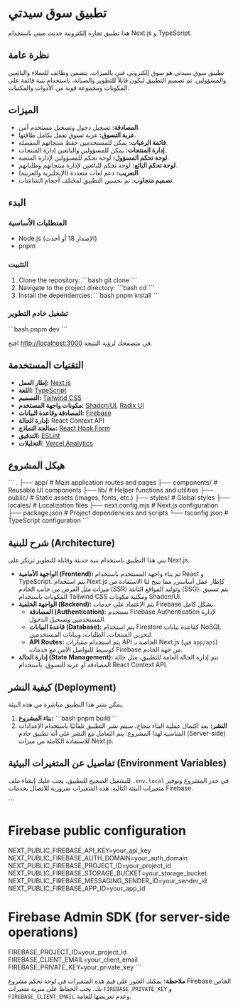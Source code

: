 # تطبيق سوق سيدتي

هذا تطبيق تجارة إلكترونية حديث مبني باستخدام Next.js و TypeScript.

## نظرة عامة

تطبيق سوق سيدتي هو سوق إلكتروني غني بالميزات. يتضمن وظائف للعملاء والبائعين والمسؤولين. تم تصميم التطبيق ليكون قابلاً للتطوير والصيانة، باستخدام بنية قائمة على المكونات ومجموعة قوية من الأدوات والمكتبات.

## الميزات

*   **المصادقة:** تسجيل دخول وتسجيل مستخدم آمن.
*   **عربة التسوق:** عربة تسوق تعمل بكامل طاقتها.
*   **قائمة الرغبات:** يمكن للمستخدمين حفظ منتجاتهم المفضلة.
*   **إدارة المنتجات:** يمكن للمسؤولين والبائعين إدارة المنتجات.
*   **لوحة تحكم المسؤول:** لوحة تحكم للمسؤولين لإدارة المنصة.
*   **لوحة تحكم البائع:** لوحة تحكم للبائعين لإدارة منتجاتهم وطلباتهم.
*   **التعريب:** دعم لغات متعددة (الإنجليزية والعربية).
*   **تصميم متجاوب:** تم تحسين التطبيق لمختلف أحجام الشاشات.

## البدء

### المتطلبات الأساسية

*   Node.js (الإصدار 18 أو أحدث)
*   pnpm

### التثبيت

1.  Clone the repository:
    \`\`\`bash
    git clone <repository-url>
    \`\`\`
2.  Navigate to the project directory:
    \`\`\`bash
    cd <project-directory>
    \`\`\`
3.  Install the dependencies:
    \`\`\`bash
    pnpm install
    \`\`\`

### تشغيل خادم التطوير

\`\`\`bash
pnpm dev
\`\`\`

افتح [http://localhost:3000](http://localhost:3000) في متصفحك لرؤية النتيجة.

## التقنيات المستخدمة

*   **إطار العمل:** [Next.js](https://nextjs.org/)
*   **اللغة:** [TypeScript](https://www.typescriptlang.org/)
*   **التصميم:** [Tailwind CSS](https://tailwindcss.com/)
*   **مكونات واجهة المستخدم:** [Shadcn/UI](https://ui.shadcn.com/), [Radix UI](https://www.radix-ui.com/)
*   **المصادقة وقاعدة البيانات:** [Firebase](https://firebase.google.com/)
*   **إدارة الحالة:** React Context API
*   **معالجة النماذج:** [React Hook Form](https://react-hook-form.com/)
*   **التدقيق:** [ESLint](https://eslint.org/)
*   **التحليلات:** [Vercel Analytics](https://vercel.com/analytics)


## هيكل المشروع

\`\`\`
.
├── app/                  # Main application routes and pages
├── components/           # Reusable UI components
├── lib/                  # Helper functions and utilities
├── public/               # Static assets (images, fonts, etc.)
├── styles/               # Global styles
├── locales/              # Localization files
├── next.config.mjs       # Next.js configuration
├── package.json          # Project dependencies and scripts
└── tsconfig.json         # TypeScript configuration
\`\`\`

## شرح للبنية (Architecture)
بني هذا التطبيق باستخدام بنية حديثة وقابلة للتطوير ترتكز على Next.js.
*   **الواجهة الأمامية (Frontend):** تم بناء واجهة المستخدم باستخدام React و TypeScript. يتم استخدام Next.js كإطار عمل أساسي, مما يتيح لنا الاستفادة من ميزات مثل العرض من جانب الخادم (SSR) وتوليد المواقع الثابتة (SSG). يتم تنسيق المكونات باستخدام Tailwind CSS ومكتبة مكونات Shadcn/UI.
*   **الواجهة الخلفية (Backend):** يتم الاعتماد على خدمات Firebase بشكل كامل.
    *   **المصادقة (Authentication):** نستخدم Firebase Authentication لإدارة المستخدمين وتسجيل الدخول.
    *   **قاعدة البيانات (Database):** يتم استخدام Firestore كقاعدة بيانات NoSQL لتخزين المنتجات، الطلبات، وبيانات المستخدمين.
    *   **API Routes:** يتم استخدام مسارات API الخاصة بـ Next.js (في `app/api`) كوسيط للتواصل الآمن مع خدمات Firebase من جهة الخادم.
*   **إدارة الحالة (State Management):** تتم إدارة الحالة العامة للتطبيق، مثل حالة المصادقة أو عربة التسوق، باستخدام React Context API.

## كيفية النشر (Deployment)
يمكن نشر هذا التطبيق مباشرة من هذه البيئة.

1.  **بناء المشروع:**
    \`\`\`bash
    pnpm build
    \`\`\`
2.  **النشر:**
    بعد اكتمال عملية البناء بنجاح، سيتم نشر التطبيق تلقائيًا باستخدام الإعدادات المناسبة لهذا المشروع. يتم التعامل مع النشر على أنه تطبيق خادم (Server-side) للاستفادة الكاملة من ميزات Next.js.

## تفاصيل عن المتغيرات البيئية (Environment Variables)
للتشغيل الصحيح للتطبيق، يجب عليك إنشاء ملف `.env.local` في جذر المشروع وتوفير متغيرات البيئة التالية. هذه المتغيرات ضرورية للاتصال بخدمات Firebase.

\`\`\`
# Firebase public configuration
NEXT_PUBLIC_FIREBASE_API_KEY=your_api_key
NEXT_PUBLIC_FIREBASE_AUTH_DOMAIN=your_auth_domain
NEXT_PUBLIC_FIREBASE_PROJECT_ID=your_project_id
NEXT_PUBLIC_FIREBASE_STORAGE_BUCKET=your_storage_bucket
NEXT_PUBLIC_FIREBASE_MESSAGING_SENDER_ID=your_sender_id
NEXT_PUBLIC_FIREBASE_APP_ID=your_app_id

# Firebase Admin SDK (for server-side operations)
FIREBASE_PROJECT_ID=your_project_id
FIREBASE_CLIENT_EMAIL=your_client_email
FIREBASE_PRIVATE_KEY=your_private_key
\`\`\`

**ملاحظة:** يمكنك العثور على قيم هذه المتغيرات في لوحة تحكم مشروع Firebase الخاص بك. يجب الحفاظ على سرية متغيرات `FIREBASE_PRIVATE_KEY` و `FIREBASE_CLIENT_EMAIL` وعدم تعريضها للعامة.
